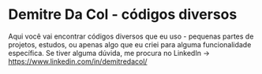 # Demitre Da Col - códigos diversos

Aqui você vai encontrar códigos diversos que eu uso - pequenas partes de projetos, estudos, ou apenas algo que eu criei para alguma funcionalidade específica.
Se tiver alguma dúvida, me procura no LinkedIn -> https://www.linkedin.com/in/demitredacol/
